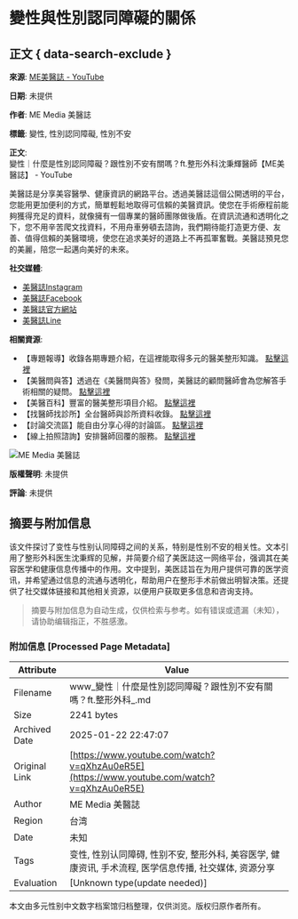 # 變性與性別認同障礙的關係

## 正文 { data-search-exclude }


**來源**: [ME美醫誌 - YouTube](https://www.youtube.com/channel/UCLkaznusBKHfbXazCF_Iovw)

**日期**: 未提供

**作者**: ME Media 美醫誌

**標籤**: 變性, 性別認同障礙, 性別不安

**正文**:  
變性｜什麼是性別認同障礙？跟性別不安有關嗎？ft.整形外科沈秉輝醫師【ME美醫誌】 - YouTube

美醫誌是分享美容醫學、健康資訊的網路平台。透過美醫誌這個公開透明的平台，您能用更加便利的方式，簡單輕鬆地取得可信賴的美醫資訊。使您在手術療程前能夠獲得充足的資料，就像擁有一個專業的醫師團隊做後盾。在資訊流通和透明化之下，您不用辛苦爬文找資料，不用舟車勞頓去諮詢，我們期待能打造更方便、友善、值得信賴的美醫環境，使您在追求美好的道路上不再孤軍奮戰。美醫誌預見您的美麗，陪您一起邁向美好的未來。

**社交媒體**:  
- [美醫誌Instagram](https://www.instagram.com/memedia5168/)  
- [美醫誌Facebook](https://www.facebook.com/memediatw/)  
- [美醫誌官方網站](https://memedia.com.tw/)  
- [美醫誌Line](https://line.me/R/ti/p/@383viixn)

**相關資源**:  
- 【專題報導】收錄各期專題介紹，在這裡能取得多元的醫美整形知識。 [點擊這裡](https://memedia.com.tw/topic.html)  
- 【美醫問與答】透過在《美醫問與答》發問，美醫誌的顧問醫師會為您解答手術相關的疑問。 [點擊這裡](https://memedia.com.tw/meqna.html)  
- 【美醫百科】豐富的醫美整形項目介紹。 [點擊這裡](https://memedia.com.tw/mebook.html)  
- 【找醫師找診所】全台醫師與診所資料收錄。 [點擊這裡](https://memedia.com.tw/finddoc.html)  
- 【討論交流區】能自由分享心得的討論區。 [點擊這裡](https://memedia.com.tw/forum.html)  
- 【線上拍照諮詢】安排醫師回覆的服務。 [點擊這裡](https://memedia.com.tw/contact.html)

![ME Media 美醫誌](https://i.ytimg.com/an/LkaznusBKHfbXazCF_Iovw/featured_channel.jpg?v=65e05647)

**版權聲明**: 未提供

**評論**: 未提供
<!-- tcd_original_link https://www.youtube.com/watch?v=qXhzAu0eR5E -->


## 摘要与附加信息

<!-- tcd_abstract -->
该文件探讨了变性与性别认同障碍之间的关系，特别是性别不安的相关性。文本引用了整形外科医生沈秉辉的见解，并简要介绍了美医誌这一网络平台，强调其在美容医学和健康信息传播中的作用。文中提到，美医誌旨在为用户提供可靠的医学资讯，并希望通过信息的流通与透明化，帮助用户在整形手术前做出明智决策。还提供了社交媒体链接和其他相关资源，以便用户获取更多信息和咨询支持。
<!-- tcd_abstract_end -->

> 摘要与附加信息为自动生成，仅供检索与参考。如有错误或遗漏（未知），请协助编辑指正，不胜感激。

### 附加信息 [Processed Page Metadata]

| Attribute       | Value                                  |
|-----------------|----------------------------------------|
| Filename        | www_變性｜什麼是性別認同障礙？跟性別不安有關嗎？ft.整形外科_.md                             |
| Size            | 2241 bytes                           |
| Archived Date   | 2025-01-22 22:47:07                             |
| Original Link   | [https://www.youtube.com/watch?v=qXhzAu0eR5E](https://www.youtube.com/watch?v=qXhzAu0eR5E)                       |
| Author          | ME Media 美醫誌                               |
| Region          | 台湾                               |
| Date            | 未知                                 |
| Tags            | 变性, 性别认同障碍, 性别不安, 整形外科, 美容医学, 健康资讯, 手术流程, 医学信息传播, 社交媒体, 资源分享                                 |
| Evaluation            | [Unknown type(update needed)]                                 |
<!-- tcd_table_end -->

本文由多元性别中文数字档案馆归档整理，仅供浏览。版权归原作者所有。
